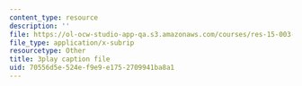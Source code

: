 ```yaml
---
content_type: resource
description: ''
file: https://ol-ocw-studio-app-qa.s3.amazonaws.com/courses/res-15-003-shaping-the-future-of-work-15-662x-spring-2016/70556d5e524ef9e9e1752709941ba8a1_C_akTI3vnHQ.srt
file_type: application/x-subrip
resourcetype: Other
title: 3play caption file
uid: 70556d5e-524e-f9e9-e175-2709941ba8a1
---
```


